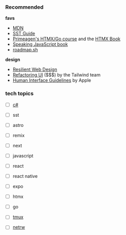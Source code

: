 
### Recommended

**favs**

- [MDN](https://developer.mozilla.org/en-US/curriculum/getting-started/soft-skills/#succeeding_in_job_interviews)
- [SST Guide](https://sst.dev/guide.html)
- [Primeagen's HTMX/Go course](https://www.youtube.com/watch?v=x7v6SNIgJpE&t=716s) and the [HTMX Book](https://hypermedia.systems/book/contents/)
- [Speaking JavaScript book](https://exploringjs.com/es5/toc.html)
- [roadmap.sh](https://roadmap.sh/)

**design**

- [Resilient Web Design](https://resilientwebdesign.com/)
- [Refactoring UI](https://www.refactoringui.com/) ($$$) by the Tailwind team
- [Human Interface Guidelines](https://developer.apple.com/design/human-interface-guidelines/) by Apple

### tech topics

- [ ] [c#](https://github.com/rishi-sadanandan/keshsad/tree/main/keshlib/web-dev/c%23)
- [ ] sst
- [ ] astro
- [ ] remix
- [ ] next
- [ ] javascript
- [ ] react
- [ ] react native
- [ ] expo
- [ ] htmx
- [ ] go
- [ ] [tmux](./tmux/)
- [ ] [netrw](./netrw/)

